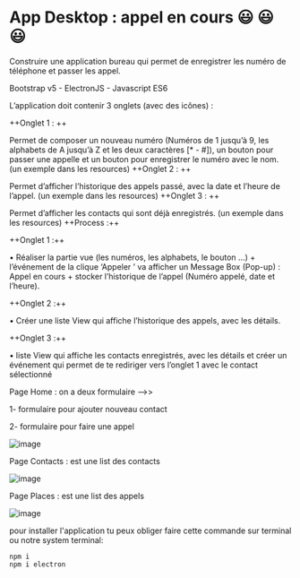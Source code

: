 # App Desktop : appel en cours  :smiley:	:smiley:	:smiley:	

Construire une application bureau qui permet de enregistrer les numéro de téléphone et passer les appel.

Bootstrap v5 - ElectronJS - Javascript ES6

L’application doit contenir 3 onglets (avec des icônes) :

++Onglet 1 : ++

Permet de composer un nouveau numéro (Numéros de 1 jusqu’à 9, les alphabets de A jusqu’à Z et les deux caractères [* - #]), un bouton pour passer une appelle et un bouton pour enregistrer le numéro avec le nom. (un exemple dans les resources)
++Onglet 2 : ++

Permet d’afficher l’historique des appels passé, avec la date et l’heure de l’appel. (un exemple dans les resources)
++Onglet 3 : ++

Permet d’afficher les contacts qui sont déjà enregistrés. (un exemple dans les resources)
++Process :++

++Onglet 1 :++

• Réaliser la partie vue (les numéros, les alphabets, le bouton …) + l’événement de la clique ‘Appeler ’ va afficher un Message Box (Pop-up) : Appel en cours + stocker l’historique de l’appel (Numéro appelé, date et l’heure).

++Onglet 2 :++

• Créer une liste View qui affiche l’historique des appels, avec les détails.

++Onglet 3 :++

• liste View qui affiche les contacts enregistrés, avec les détails et créer un événement qui permet de te rediriger vers l’onglet 1 avec le contact sélectionné

Page Home : on a deux formulaire -->> 

   1- formulaire pour ajouter nouveau contact  
   
   2- formulaire pour faire une appel
   
![image](https://user-images.githubusercontent.com/47373251/104463943-abcfe400-55b2-11eb-82f0-99596bb60b9d.png)

Page Contacts : est une list des contacts 

![image](https://user-images.githubusercontent.com/47373251/104464268-05d0a980-55b3-11eb-8f14-0eac33aff468.png)

Page Places : est une list des appels

![image](https://user-images.githubusercontent.com/47373251/104464411-2f89d080-55b3-11eb-93fb-8c9294800408.png)

pour installer l'application tu peux obliger faire cette commande sur terminal ou notre system terminal:
```
npm i
npm i electron
```
   
